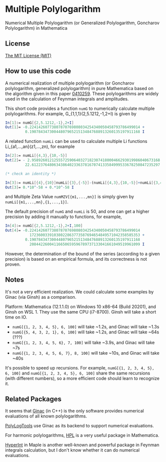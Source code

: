 # Multiple Polylogarithm
Numerical Multiple Polylogarithm (or Generalized Polylogarithm, Goncharov Polylogarithm) in Mathematica

## License

[The MIT License (MIT)](https://raw.githubusercontent.com/munuxi/Generalized-Polylogarithm/master/LICENSE)

## How to use this code

A numerical realization of multiple polylogarithm (or Goncharov polylogarithm, generalized polylogarithm) in pure Mathematica based on the algorithm given in this paper [0410259](https://arxiv.org/abs/hep-ph/0410259). These polylogarithms are widely used in the calculation of Feynman integrals and amplitudes.

This short code provides a function `numG` to numerically calculate multiple polylogarithms. For example, G_{1,1,1}(2,5.1212,-1,2+I) is given by
```Mathematica
In[1]:= numG[{2,5.1212,-1},2+I]
Out[1]= -0.22414260773807870769808034254340050458793786499014 + 
         0.19078434730044807965215134847688913260135197911168 I
```
A related function `numLi` can be used to calculate multiple Li functions Li_{a1,...,an}(z1,...,zn), for example 
```Mathematica
In[2]:= numLi[{4,3},{10,-5}]
Out[2]= - 2.9589260121255572590640327182307418000466293019986040673168 + 
         22.6122376480634386402336378167074133584999533678250847235297 I

(* check an identity *)

In[3]:= numLi[{4},{10}]numLi[{3},{-5}]-(numLi[{4,3},{10,-5}]+numLi[{3,4},{-5,10}]+numLi[{7},{-50}])
Out[3]= 0.*10^-58 + 0.*10^-58 I
```
and Multiple Zeta Value `numMZV[{m1,...,mn}]` is simply given by `numLi[{m1,...,mn},{1,...,1}]`.

The default precision of `numG` and `numLi` is 50, and one can get a higher precision by adding it manually to functions, for example,
```Mathematica
In[4]:= numG[{2,5.1212,-1},2+I,100]
Out[4]= -0.22414260773807870769808034254340050458793786499014
           17236003391038022863773587694654849571042358585353 + 
         0.19078434730044807965215134847688913260135197911168
           20844226004116650659596789737133041661049519961099 I
```
However, the determination of the bound of the series (according to a given precision) is based on an empirical formula, and its correctness is not proven.

## Notes

It's not a very efficient realization. We could calculate some examples by Ginac (via Ginsh) as a comparison. 

Platform: Mathematica (12.1.1.0) on Windows 10 x86-64 (Build 20201), and Ginsh on WSL 1. They use the same CPU (i7-8700). Ginsh will take a short time on IO.

- `numG[{1, 2, 3, 4, 5}, 6, 100]` will take ~1.2s, and Ginac will take ~1.3s
- `numG[{5, 4, 3, 2, 1}, 6, 100]` will take ~1.2s, and Ginac will take ~64s (???)
- `numG[{1, 2, 3, 4, 5, 6}, 7, 100]` will take ~3.9s, and Ginac will take ~7s 
- `numG[{1, 2, 3, 4, 5, 6, 7}, 8, 100]` will take ~10s, and Ginac will take ~40s

It's possible to speed up recursions. For example, `numG[{1, 2, 3, 4, 5}, 6, 100]` and `numG[{1, 2, 3, 4, 5}, 6, 100]` share the same recursions (with different numbers), so a more efficient code should learn to recognize it.

## Related Packages

It seems that [Ginac](https://ginac.de/) (in C++) is the only software provides numerical evaluations of all known polylogarithms.

[PolyLogTools](https://arxiv.org/abs/1904.07279) use Ginac as its backend to support numerical evaluations.

For harmonic polylogarithms, [HPL](https://arxiv.org/abs/hep-ph/0507152) is a very useful package in Mathematica.

[HyperInt](https://bitbucket.org/PanzerErik/hyperint/wiki/Home) in Maple is another well-known and powerful package in Feynman integrals calculation, but I don't know whether it can do numerical evaluations.
